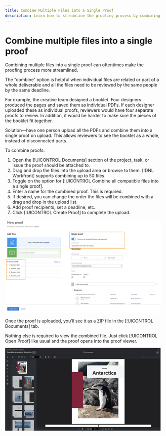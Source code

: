 ```yaml
---
title: Combine Multiple Files into a Single Proof
description: Learn how to streamline the proofing process by combining multiple files into a single proof in [!DNL Adobe Workfront]. 
---
```

# Combine multiple files into a single proof

Combining multiple files into a single proof can oftentimes make the proofing process more streamlined.

The “combine” option is helpful when individual files are related or part of a whole deliverable and all the files need to be reviewed by the same people by the same deadline.

For example, the creative team designed a booklet. Four designers produced the pages and saved them as individual PDFs. If each designer uploaded these as individual proofs, reviewers would have four separate proofs to review. In addition, it would be harder to make sure the pieces of the booklet fit together.

Solution—have one person upload all the PDFs and combine them into a single proof on upload. This allows reviewers to see the booklet as a whole, instead of disconnected parts.

To combine proofs:

1. Open the [!UICONTROL Documents] section of the project, task, or issue the proof should be attached to.
2. Drag and drop the files into the upload area or browse to them. [!DNL Workfront] supports combining up to 50 files.
3. Toggle on the option for [!UICONTROL Combine all compatible files into a single proof].
4. Enter a name for the combined proof. This is required.
5. If desired, you can change the order the files will be combined with a drag and drop in the upload list.
6. Add proof recipients, set a deadline, etc.
7. Click [!UICONTROL Create Proof] to complete the upload.

![An image of the [!UICONTROL New proof] window with the uploaded files list and [!UICONTROL Single proof] sections highlighted.](assets/combine-proofs.png)

Once the proof is uploaded, you’ll see it as a ZIP file in the [!UICONTROL Documents] tab.

Nothing else is required to view the combined file. Just click [!UICONTROL Open Proof] like usual and the proof opens into the proof viewer.

![An image of the proof viewer with a multi-page proof visible.](assets/combine-proofs-2.png)

<!--
##Learn more
* Create a multi-page proof
-->
